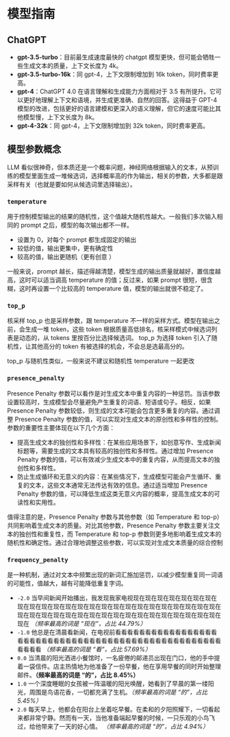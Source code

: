 <!-- ---
title: ChatGPT 模型指南：参数概念与应用
description:  了解 ChatGPT 模型的不同版本及参数概念，包括 temperature、top_p、presence_penalty 和 frequency_penalty。
tags:
  - ChatGPT
  - 模型指南
  - 参数概念
  - LLM
  - 生成模型
--- -->

# 模型指南

## ChatGPT

- **gpt-3.5-turbo**：目前最生成速度最快的 chatgpt 模型更快，但可能会牺牲一些生成文本的质量，上下文长度为 4k。
- **gpt-3.5-turbo-16k**：同 gpt-4，上下文限制增加到 16k token，同时费率更高。
- **gpt-4**：ChatGPT 4.0 在语言理解和生成能力方面相对于 3.5 有所提升。它可以更好地理解上下文和语境，并生成更准确、自然的回答。这得益于 GPT-4 模型的改进，包括更好的语言建模和更深入的语义理解，但它的速度可能比其他模型慢，上下文长度为 8k。
- **gpt-4-32k**：同 gpt-4，上下文限制增加到 32k token，同时费率更高。

## 模型参数概念

LLM 看似很神奇，但本质还是一个概率问题，神经网络根据输入的文本，从预训练的模型里面生成一堆候选词，选择概率高的作为输出，相关的参数，大多都是跟采样有关（也就是要如何从候选词里选择输出）。

### `temperature`

用于控制模型输出的结果的随机性，这个值越大随机性越大。一般我们多次输入相同的 prompt 之后，模型的每次输出都不一样。

- 设置为 0，对每个 prompt 都生成固定的输出
- 较低的值，输出更集中，更有确定性
- 较高的值，输出更随机（更有创意 ）

<Callout>
  一般来说，prompt 越长，描述得越清楚，模型生成的输出质量就越好，置信度越高，这时可以适当调高
  temperature 的值；反过来，如果 prompt 很短，很含糊，这时再设置一个比较高的 temperature
  值，模型的输出就很不稳定了。
</Callout>

<br />

### `top_p`

核采样 top_p 也是采样参数，跟 temperature 不一样的采样方式。模型在输出之前，会生成一堆 token，这些 token 根据质量高低排名，核采样模式中候选词列表是动态的，从 tokens 里按百分比选择候选词。 top_p 为选择 token 引入了随机性，让其他高分的 token 有被选择的机会，不会总是选最高分的。

<Callout>
top_p 与随机性类似，一般来说不建议和随机性 temperature 一起更改
</Callout>

<br />

### `presence_penalty`

Presence Penalty 参数可以看作是对生成文本中重复内容的一种惩罚。当该参数设置较高时，生成模型会尽量避免产生重复的词语、短语或句子。相反，如果 Presence Penalty 参数较低，则生成的文本可能会包含更多重复的内容。通过调整 Presence Penalty 参数的值，可以实现对生成文本的原创性和多样性的控制。参数的重要性主要体现在以下几个方面：

- 提高生成文本的独创性和多样性：在某些应用场景下，如创意写作、生成新闻标题等，需要生成的文本具有较高的独创性和多样性。通过增加 Presence Penalty 参数的值，可以有效减少生成文本中的重复内容，从而提高文本的独创性和多样性。
- 防止生成循环和无意义的内容：在某些情况下，生成模型可能会产生循环、重复的文本，这些文本通常无法传达有效的信息。通过适当增加 Presence Penalty 参数的值，可以降低生成这类无意义内容的概率，提高生成文本的可读性和实用性。

<Callout>
  值得注意的是，Presence Penalty 参数与其他参数（如 Temperature 和
  top-p）共同影响着生成文本的质量。对比其他参数，Presence Penalty
  参数主要关注文本的独创性和重复性，而 Temperature 和 top-p
  参数则更多地影响着生成文本的随机性和确定性。通过合理地调整这些参数，可以实现对生成文本质量的综合控制
</Callout>

<br />

### `frequency_penalty`

是一种机制，通过对文本中频繁出现的新词汇施加惩罚，以减少模型重复同一词语的可能性，值越大，越有可能降低重复字词。

- `-2.0` 当早间新闻开始播出，我发现我家电视现在现在现在现在现在现在现在现在现在现在现在现在现在现在现在现在现在现在现在现在现在现在现在现在现在现在现在现在现在现在现在现在现在现在现在现在现在现在现在现在现在现在 _（频率最高的词是 “现在”，占比 44.79%）_
- `-1.0` 他总是在清晨看新闻，在电视前看看看看看看看看看看看看看看看看看看看看看看看看看看看看看看看看看看看看看看看看看看看看看看看看看看看看看看看 _（频率最高的词是 “看”，占比 57.69%）_
- `0.0` 当清晨的阳光洒进小餐馆时，一名疲倦的邮递员出现在门口，他的手中提着一袋信件。店主热情地为他准备了一份早餐，他在享用早餐的同时开始整理邮件。**（频率最高的词是 “的”，占比 8.45%）**
- `1.0` 一个深度睡眠的女孩被一阵温暖的阳光唤醒，她看到了早晨的第一缕阳光，周围是鸟语花香，一切都充满了生机。_（频率最高的词是 “的”，占比 5.45%）_
- `2.0` 每天早上，他都会在阳台上坐着吃早餐。在柔和的夕阳照耀下，一切看起来都非常宁静。然而有一天，当他准备端起早餐的时候，一只乐观的小鸟飞过，给他带来了一天的好心情。 _（频率最高的词是 “的”，占比 4.94%）_
